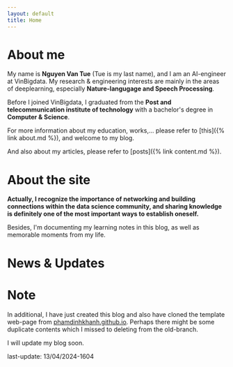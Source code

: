 ```yaml
---
layout: default
title: Home
---
```


# About me

My name is **Nguyen Van Tue** (Tue is my last name), and I am an AI-engineer at VinBigdata. My research & engineering interests are mainly in the areas of deeplearning, especially **Nature-langugage and Speech Processing**. 

Before I joined VinBigdata, I graduated from the **Post and telecommunication institute of technology** with a bachelor's degree in **Computer & Science**.

For more information about my education, works,... please refer to [this]({% link about.md %}), and welcome to my blog.

And also about my articles, please refer to [posts]({% link content.md %}).


# About the site

**Actually, I recognize the importance of networking and building connections within the data science community, and sharing knowledge is definitely one of the most important ways to establish oneself.**

Besides, I'm documenting my learning notes in this blog, as well as memorable moments from my life.


# News & Updates


# Note 


In additional, I have just created this blog and  also have cloned the template web-page from [phamdinhkhanh.github.io](https://github.com/phamdinhkhanh/phamdinhkhanh.github.io). Perhaps there might be some duplicate contents which I missed to deleting from the old-branch. 

I will update my blog soon.

last-update: 13/04/2024-1604


